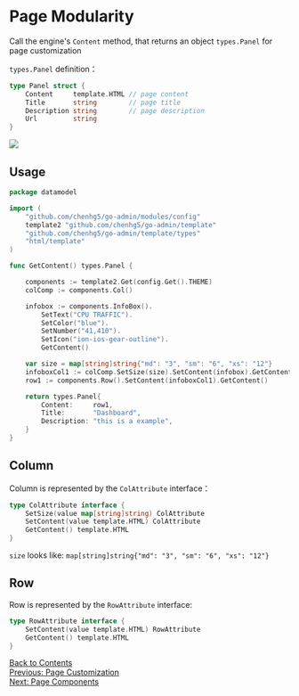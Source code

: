 # Page Modularity

Call the engine's ```Content``` method, that returns an object ```types.Panel``` for page customization

```types.Panel``` definition：

```go
type Panel struct {
	Content     template.HTML // page content
	Title       string        // page title
	Description string        // page description
	Url         string
}
```

![](https://ws3.sinaimg.cn/large/006tNbRwly1fxoz5bm02oj31ek0u0wtz.jpg)

## Usage

```go
package datamodel

import (
	"github.com/chenhg5/go-admin/modules/config"
	template2 "github.com/chenhg5/go-admin/template"
	"github.com/chenhg5/go-admin/template/types"
	"html/template"
)

func GetContent() types.Panel {

	components := template2.Get(config.Get().THEME)
	colComp := components.Col()

	infobox := components.InfoBox().
		SetText("CPU TRAFFIC").
		SetColor("blue").
		SetNumber("41,410").
		SetIcon("ion-ios-gear-outline").
		GetContent()

	var size = map[string]string{"md": "3", "sm": "6", "xs": "12"}
	infoboxCol1 := colComp.SetSize(size).SetContent(infobox).GetContent()
	row1 := components.Row().SetContent(infoboxCol1).GetContent()

	return types.Panel{
		Content:     row1,
		Title:       "Dashboard",
		Description: "this is a example",
	}
}
```

## Column

Column is represented by the ```ColAttribute``` interface：

```go
type ColAttribute interface {
	SetSize(value map[string]string) ColAttribute
	SetContent(value template.HTML) ColAttribute
	GetContent() template.HTML
}
```

```size``` looks like: ```map[string]string{"md": "3", "sm": "6", "xs": "12"}```

## Row

Row is represented by the ```RowAttribute``` interface:

```go
type RowAttribute interface {
	SetContent(value template.HTML) RowAttribute
	GetContent() template.HTML
}
```

[Back to Contents](https://github.com/chenhg5/go-admin/blob/master/docs/en/index.md)<br>
[Previous: Page Customization](https://github.com/chenhg5/go-admin/blob/master/docs/en/instruction/pages/pages.md)<br>
[Next: Page Components](https://github.com/chenhg5/go-admin/blob/master/docs/en/instruction/pages/components.md)
